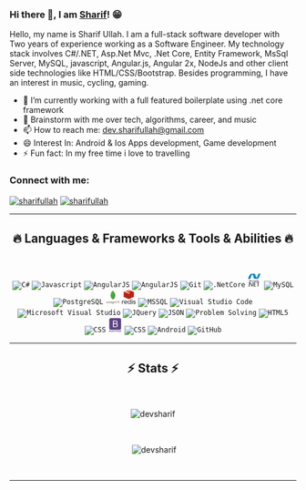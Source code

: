 ### Hi there 👋, I am [Sharif](https://github.com/devsharif/)! 😁

Hello, my name is Sharif Ullah. I am a full-stack software developer with Two years of experience working as a Software Engineer. My technology stack involves C#/.NET, Asp.Net Mvc, .Net Core, Entity Framework, MsSql Server, MySQL, javascript, Angular.js, Angular 2x, NodeJs and other client side technologies like HTML/CSS/Bootstrap. Besides programming, I have an interest in music, cycling, gaming.

- 🔭 I’m currently working with a full featured boilerplate using .net core framework
- 💬 Brainstorm with me over tech, algorithms, career, and music 
- 📫 How to reach me: dev.sharifullah@gmail.com
- 😄 Interest In: Android & Ios Apps development, Game development
- ⚡ Fun fact: In my free time i love to travelling



### Connect with me:</h3>
<p align="left">
<a href="https://linkedin.com/in/sharifullah" target="blank"><img align="center" src="https://raw.githubusercontent.com/rahuldkjain/github-profile-readme-generator/master/src/images/icons/Social/linked-in-alt.svg" alt="sharifullah" height="30" width="40" /></a>
<a href="https://www.hackerrank.com/sharifullah" target="blank"><img align="center" src="https://raw.githubusercontent.com/rahuldkjain/github-profile-readme-generator/master/src/images/icons/Social/hackerrank.svg" alt="sharifullah" height="30" width="40" /></a>
</p>


<hr>
<h2 align="center">🔥 Languages & Frameworks & Tools & Abilities 🔥</h2>
<br>
<p align="center">
  <code><img title="C#" height="25" src="https://github.com/zumrudu-anka/zumrudu-anka/blob/master/images/cSharp.svg"></code>
  <code><img title="Javascript" height="25" src="https://github.com/zumrudu-anka/zumrudu-anka/blob/master/images/javascript.svg"></code>
  <code><img title="AngularJS" height="25" src="https://angular.io/assets/images/logos/angular/angular.svg"></code>
  <code><img title="AngularJS" height="25" src="https://github.com/zumrudu-anka/zumrudu-anka/blob/master/images/angularjs.png"></code>
  <code><img title="Git" height="25" src="https://github.com/zumrudu-anka/zumrudu-anka/blob/master/images/git-original.svg"></code>
  <code><img title=".NetCore" height="25" src="https://github.com/zumrudu-anka/zumrudu-anka/blob/master/images/dotnetcore.svg"></code>
  <code><img title=".Net" height="25" src="https://raw.githubusercontent.com/devicons/devicon/master/icons/dot-net/dot-net-original-wordmark.svg"></code>
  <code><img title="MySQL" height="25" src="https://www.svgrepo.com/show/303229/microsoft-sql-server-logo.svg"></code>
  <code><img title="PostgreSQL" height="25" src="https://github.com/zumrudu-anka/zumrudu-anka/blob/master/images/postgresql.svg"></code>
  <code><img title="MSSQL" height="25" src="https://raw.githubusercontent.com/devicons/devicon/master/icons/mongodb/mongodb-original-wordmark.svg"></code>
  <code><img title="MSSQL" height="25" src="https://raw.githubusercontent.com/devicons/devicon/master/icons/redis/redis-original-wordmark.svg"></code>
  <code><img title="MSSQL" height="25" src="https://github.com/zumrudu-anka/zumrudu-anka/blob/master/images/mysql.svg"></code>
  <code><img title="Visual Studio Code" height="25" src="https://github.com/zumrudu-anka/zumrudu-anka/blob/master/images/vscode.png"></code>
  <code><img title="Microsoft Visual Studio" height="25" src="https://github.com/zumrudu-anka/zumrudu-anka/blob/master/images/visualstudio.png"></code>
  <code><img title="JQuery" height="25" src="https://github.com/zumrudu-anka/zumrudu-anka/blob/master/images/jquery-original.svg"></code>
  <code><img title="JSON" height="25" src="https://github.com/zumrudu-anka/zumrudu-anka/blob/master/images/json.svg"></code>
  <code><img title="Problem Solving" height="25" src="https://github.com/zumrudu-anka/zumrudu-anka/blob/master/images/problemSolving.png"></code>
  <code><img title="HTML5" height="25" src="https://github.com/zumrudu-anka/zumrudu-anka/blob/master/images/html5.svg"></code>
  <code><img title="CSS" height="25" src="https://github.com/zumrudu-anka/zumrudu-anka/blob/master/images/css.svg"></code>
  <code><img title="CSS" height="25" src="https://raw.githubusercontent.com/devicons/devicon/master/icons/bootstrap/bootstrap-plain-wordmark.svg"></code>
  <code><img title="CSS" height="25" src="https://www.chartjs.org/media/logo-title.svg"></code>
  <code><img title="Android" height="25" src="https://github.com/zumrudu-anka/zumrudu-anka/blob/master/images/android.svg"></code>
  <code><img title="GitHub" height="25" src="https://github.com/zumrudu-anka/zumrudu-anka/blob/master/images/github.svg"></code>

</p>
<hr>

<h2 align="center">⚡ Stats ⚡</h2>
<br>
<p align=center>
  <div align=center>
    <p><img align="center" src="https://github-readme-stats.vercel.app/api/top-langs?username=devsharif&show_icons=true&locale=en&layout=compact" alt="devsharif" /></p>
  </div>
  <br>
  <div align=center>
    <p>&nbsp;<img align="center" src="https://github-readme-stats.vercel.app/api?username=devsharif&show_icons=true&locale=en" alt="devsharif" /></p>
  </div>
  <br>
</p>

<hr>

